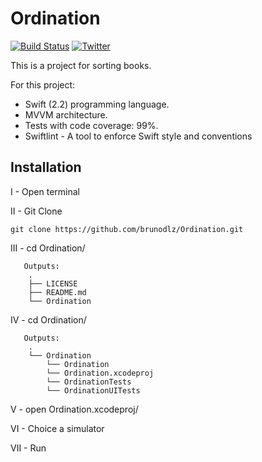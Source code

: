 # Ordination

[![Build Status](https://travis-ci.org/brunodlz/Ordination.svg?branch=master)](https://travis-ci.org/brunodlz/Ordination)
[![Twitter](https://img.shields.io/badge/twitter-@brunodlz-red.svg?style=flat)](https://twitter.com/brunodlz)

This is a project for sorting books.

For this project: 
* Swift (2.2) programming language.
* MVVM architecture.
* Tests with code coverage: 99%.
* Swiftlint - A tool to enforce Swift style and conventions

## Installation

I - Open terminal

II - Git Clone
```
git clone https://github.com/brunodlz/Ordination.git
```

III - cd Ordination/
```
   Outputs:
    .
    ├── LICENSE
    ├── README.md
    └── Ordination
```

IV - cd Ordination/
```
   Outputs:
    .
    └── Ordination
        └── Ordination
        └── Ordination.xcodeproj
        └── OrdinationTests
        └── OrdinationUITests
```
V   - open Ordination.xcodeproj/

VI  - Choice a simulator

VII - Run
